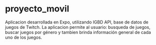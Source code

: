 # proyecto_movil

Aplicacion desarrollada en Expo, utilizando IGBD API, base de datos de juegos de Twitch.
La aplicacion permite al usuario: busqueda de juegos, buscar juegos por género y tambien brinda información general de cada uno de los juegos.
